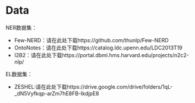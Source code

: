 # Data

NER数据集：

- Few-NERD：请在此处下载https://github.com/thunlp/Few-NERD
- OntoNotes：请在此处下载https://catalog.ldc.upenn.edu/LDC2013T19
-  I2B2：请在此处下载https://portal.dbmi.hms.harvard.edu/projects/n2c2-nlp/

EL数据集：

- ZESHEL:请在此处下载https://drive.google.com/drive/folders/1qL-_dN5Vyfkqp-arZm7hE8FB-IkdjpE8


